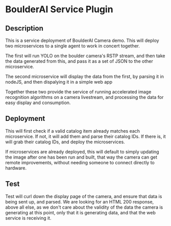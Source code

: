 # BoulderAI Service Plugin

## Description

This is a service deployment of BoulderAI Camera demo. This will deploy two microservices to a single agent to work in concert together.

The first will run YOLO on the boulder camera's RSTP stream, and then take the data generated from this, and pass it as 
a set of JSON to the other microservice.

The second microservice will display the data from the first, by parsing it in nodeJS, and then dispalying it in a simple web app

Together these two provide the service of running accelerated image recognition algorithms on a camera livestream, and 
processing the data for easy display and consumption.

## Deployment

This will first check if a valid catalog item already matches each microservice. If not, it will add them and parse their catalog
IDs. If there is, it will grab their catalog IDs, and deploy the microservices.

If microservices are already deployed, this will default to simply updating the image after one has been run and built,
that way the camera can get remote improvements, without needing someone to connect directly to hardware.

## Test

Test will curl down the display page of the camera, and ensure that data is being sent up, and parsed. We are looking for an HTML 200
response, above all else, as we don't care about the validity of the data the camera is generating at this point, only that it is generating data, 
and that the web service is receiving it.